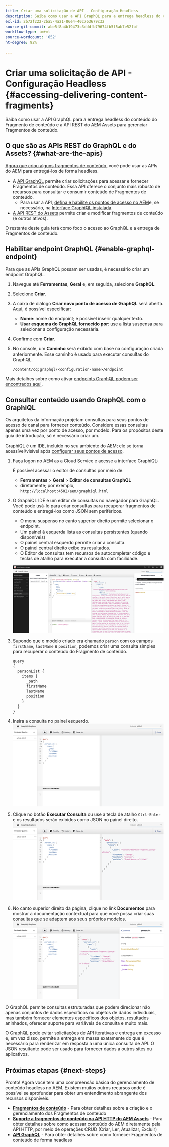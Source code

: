 ```yaml
---
title: Criar uma solicitação de API - Configuração Headless
description: Saiba como usar a API GraphQL para a entrega headless do conteúdo do Fragmento de conteúdo e a API REST do AEM Assets para gerenciar Fragmentos de conteúdo.
exl-id: 2b72f222-2ba5-4a21-86e4-40c763679c32
source-git-commit: abe5f8a4b19473c3dddfb79674fb5f5ab7e52fbf
workflow-type: tm+mt
source-wordcount: '652'
ht-degree: 92%

---
```


# Criar uma solicitação de API - Configuração Headless {#accessing-delivering-content-fragments}

Saiba como usar a API GraphQL para a entrega headless do conteúdo do Fragmento de conteúdo e a API REST do AEM Assets para gerenciar Fragmentos de conteúdo.

## O que são as APIs REST do GraphQL e do Assets? {#what-are-the-apis}

[Agora que criou alguns fragmentos de conteúdo,](create-content-fragment.md) você pode usar as APIs do AEM para entregá-los de forma headless.

* A [API GraphQL](/help/headless/graphql-api/content-fragments.md) permite criar solicitações para acessar e fornecer Fragmentos de conteúdo. Essa API oferece o conjunto mais robusto de recursos para consultar e consumir conteúdo de Fragmentos de conteúdo.
   * Para usar a API, [defina e habilite os pontos de acesso no AEM](/help/headless/graphql-api/graphql-endpoint.md)e, se necessário, na [Interface GraphiQL instalada](/help/headless/graphql-api/graphiql-ide.md).
* [A API REST do Assets](/help/assets/content-fragments/assets-api-content-fragments.md) permite criar e modificar fragmentos de conteúdo (e outros ativos).

O restante deste guia terá como foco o acesso ao GraphQL e a entrega de Fragmentos de conteúdo.

## Habilitar endpoint GraphQL {#enable-graphql-endpoint}

Para que as APIs GraphQL possam ser usadas, é necessário criar um endpoint GraphQL.

1. Navegue até **Ferramentas**, **Geral** e, em seguida, selecione **GraphQL**.
1. Selecione **Criar**.
1. A caixa de diálogo **Criar novo ponto de acesso de GraphQL** será aberta. Aqui, é possível especificar:
   * **Nome**: nome do endpoint; é possível inserir qualquer texto.
   * **Usar esquema do GraphQL fornecido por**: use a lista suspensa para selecionar a configuração necessária.
1. Confirme com **Criar**.
1. No console, um **Caminho** será exibido com base na configuração criada anteriormente. Esse caminho é usado para executar consultas do GraphQL.

   ```
   /content/cq:graphql/<configuration-name>/endpoint
   ```

Mais detalhes sobre como ativar [endpoints GraphQL podem ser encontrados aqui](/help/headless/graphql-api/graphql-endpoint.md).

## Consultar conteúdo usando GraphQL com o GraphiQL

Os arquitetos da informação projetam consultas para seus pontos de acesso de canal para fornecer conteúdo. Considere essas consultas apenas uma vez por ponto de acesso, por modelo. Para os propósitos deste guia de introdução, só é necessário criar um.

GraphiQL é um IDE, incluído no seu ambiente do AEM; ele se torna acessível/visível após [configurar seus pontos de acesso](#enable-graphql-endpoint).

1. Faça logon no AEM as a Cloud Service e acesse a interface GraphiQL:

   É possível acessar o editor de consultas por meio de:

   * **Ferramentas** > **Geral** > **Editor de consultas GraphQL**
   * diretamente; por exemplo, `http://localhost:4502/aem/graphiql.html`

1. O GraphiQL IDE é um editor de consultas no navegador para GraphQL. Você pode usá-lo para criar consultas para recuperar fragmentos de conteúdo e entregá-los como JSON sem periféricos.
   * O menu suspenso no canto superior direito permite selecionar o endpoint.
   * Um painel à esquerda lista as consultas persistentes (quando disponíveis)
   * O painel central esquerdo permite criar a consulta.
   * O painel central direito exibe os resultados.
   * O Editor de consultas tem recursos de autocompletar código e teclas de atalho para executar a consulta com facilidade.

   ![Editor do GraphiQL](../assets/graphiql.png)

1. Supondo que o modelo criado era chamado `person` com os campos `firstName`, `lastName` e `position`, podemos criar uma consulta simples para recuperar o conteúdo do Fragmento de conteúdo.

   ```text
   query 
   {
     personList {
       items {
         _path
         firstName
         lastName
         position
       }
     }
   }
   ```

1. Insira a consulta no painel esquerdo.
   ![Consulta do GraphiQL](../assets/graphiql-query.png)

1. Clique no botão **Executar Consulta** ou use a tecla de atalho `Ctrl-Enter` e os resultados serão exibidos como JSON no painel direito.
   ![Resultados do GraphiQL](../assets/graphiql-results.png)

1. No canto superior direito da página, clique no link **Documentos** para mostrar a documentação contextual para que você possa criar suas consultas que se adaptem aos seus próprios modelos.
   ![Documentação do GraphiQL](../assets/graphiql-documentation.png)

O GraphQL permite consultas estruturadas que podem direcionar não apenas conjuntos de dados específicos ou objetos de dados individuais, mas também fornecer elementos específicos dos objetos, resultados aninhados, oferecer suporte para variáveis de consulta e muito mais.

O GraphQL pode evitar solicitações de API iterativas e entrega em excesso e, em vez disso, permite a entrega em massa exatamente do que é necessário para renderizar em resposta a uma única consulta de API. O JSON resultante pode ser usado para fornecer dados a outros sites ou aplicativos.

## Próximas etapas {#next-steps}

Pronto! Agora você tem uma compreensão básica do gerenciamento de conteúdo headless no AEM. Existem muitos outros recursos onde é possível se aprofundar para obter um entendimento abrangente dos recursos disponíveis.

* **[Fragmentos de conteúdo](/help/sites-cloud/administering/content-fragments/managing.md)** - Para obter detalhes sobre a criação e o gerenciamento dos Fragmentos de conteúdo
* **[Suporte a fragmentos de conteúdo na API HTTP do AEM Assets](/help/assets/content-fragments/assets-api-content-fragments.md)** - Para obter detalhes sobre como acessar conteúdo do AEM diretamente pela API HTTP, por meio de operações CRUD (Criar, Ler, Atualizar, Excluir)
* **[API GraphQL](/help/headless/graphql-api/content-fragments.md)** - Para obter detalhes sobre como fornecer Fragmentos de conteúdo de forma headless
